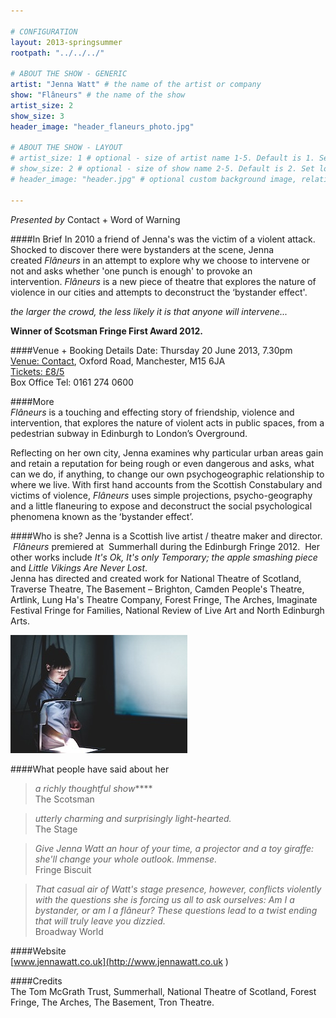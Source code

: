 ```yaml
---

# CONFIGURATION
layout: 2013-springsummer
rootpath: "../../../"

# ABOUT THE SHOW - GENERIC
artist: "Jenna Watt" # the name of the artist or company
show: "Flâneurs" # the name of the show
artist_size: 2
show_size: 3
header_image: "header_flaneurs_photo.jpg"

# ABOUT THE SHOW - LAYOUT
# artist_size: 1 # optional - size of artist name 1-5. Default is 1. Set longer names to lower values
# show_size: 2 # optional - size of show name 2-5. Default is 2. Set longer names to lower values
# header_image: "header.jpg" # optional custom background image, relative to current page

---
```

*Presented by* Contact + Word of Warning 

####In Brief
In 2010 a friend of Jenna's was the victim of a violent attack.  Shocked to discover there were bystanders at the scene, Jenna created *Flâneurs* in an attempt to explore why we choose to intervene or not and asks whether 'one punch is enough' to provoke an intervention. *Flâneurs* is a new piece of theatre that explores the nature of violence in our cities and attempts to deconstruct the ‘bystander effect'.    

*the larger the crowd, the less likely it is that anyone will intervene...*    

**Winner of Scotsman Fringe First Award 2012.**    
    
####Venue + Booking Details
Date: Thursday 20 June 2013, 7.30pm   
[Venue: Contact](http://contactmcr.com/visit/getting-here/), Oxford Road, Manchester, M15 6JA    
[Tickets: £8/5](http://contactmcr.com/whats-on/1224-jenna-watt-flaneurs/)   
Box Office Tel: 0161 274 0600   

####More    
*Flâneurs* is a touching and effecting story of friendship, violence and intervention, that explores the nature of violent acts in public spaces, from a pedestrian subway in Edinburgh to Londonʼs Overground.    
    
Reflecting on her own city, Jenna examines why particular urban areas gain and retain a reputation for being rough or even dangerous and asks, what can we do, if anything, to change our own psychogeographic relationship to where we live. With first hand accounts from the Scottish Constabulary and victims of violence, *Flâneurs* uses simple projections, psycho-geography and a little flaneuring to expose and deconstruct the social psychological phenomena known as the ʻbystander effectʼ.   
  
####Who is she?
Jenna is a Scottish live artist / theatre maker and director.    
 *Flâneurs* premiered at  Summerhall during the Edinburgh Fringe 2012.  Her other works include *It's Ok, It's only Temporary; the apple smashing piece* and *Little Vikings Are Never Lost*.    
Jenna has directed and created work for National Theatre of Scotland, Traverse Theatre, The Basement – Brighton, Camden People's Theatre, Artlink, Lung Ha's Theatre Company, Forest Fringe, The Arches, Imaginate Festival Fringe for Families, National Review of Live Art and North Edinburgh Arts.   
 
![Flâneurs](Flaneurs.jpg)    

####What people have said about her       
>*a richly thoughtful show*\*\*\*\*<br> The Scotsman  
  
>*utterly charming and surprisingly light-hearted.*<br> The Stage    
   
>*Give Jenna Watt an hour of your time, a projector and a toy giraffe: she'll change your whole outlook. Immense.*<br>Fringe Biscuit    

>*That casual air of Watt's stage presence, however, conflicts violently with the questions she is forcing us all to ask ourselves: Am I a bystander, or am I a flâneur? These questions lead to a twist ending that will truly leave you dizzied.*<br>Broadway World    
             
####Website    
[www.jennawatt.co.uk](http://www.jennawatt.co.uk )  

####Credits    
The Tom McGrath Trust, Summerhall, National Theatre of Scotland, Forest Fringe, The Arches, The Basement, Tron Theatre.    


 
